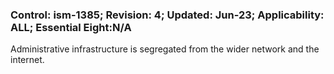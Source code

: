 ### Control: ism-1385; Revision: 4; Updated: Jun-23; Applicability: ALL; Essential Eight:N/A
<p>Administrative infrastructure is segregated from the wider network and the internet.</p>